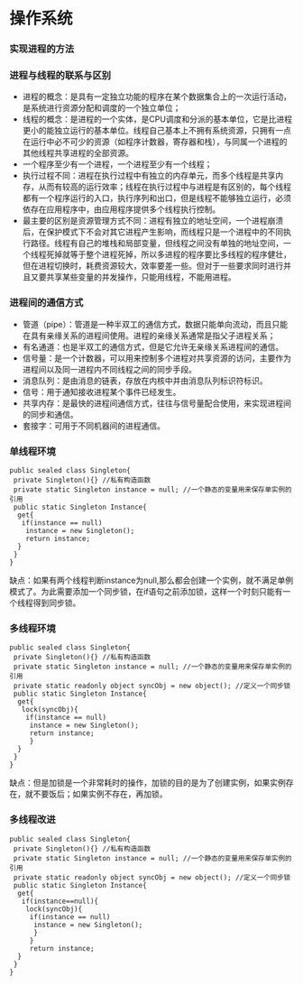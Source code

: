 # 操作系统
### 实现进程的方法
### 进程与线程的联系与区别
* 进程的概念：是具有一定独立功能的程序在某个数据集合上的一次运行活动，是系统进行资源分配和调度的一个独立单位；
* 线程的概念：是进程的一个实体，是CPU调度和分派的基本单位，它是比进程更小的能独立运行的基本单位。线程自己基本上不拥有系统资源，只拥有一点在运行中必不可少的资源（如程序计数器，寄存器和栈），与同属一个进程的其他线程共享进程的全部资源。
* 一个程序至少有一个进程，一个进程至少有一个线程；
* 执行过程不同：进程在执行过程中有独立的内存单元，而多个线程是共享内存，从而有较高的运行效率；线程在执行过程中与进程是有区别的，每个线程都有一个程序运行的入口，执行序列和出口，但是线程不能够独立运行，必须依存在应用程序中，由应用程序提供多个线程执行控制。
* 最主要的区别是资源管理方式不同：进程有独立的地址空间，一个进程崩溃后，在保护模式下不会对其它进程产生影响，而线程只是一个进程中的不同执行路径。线程有自己的堆栈和局部变量，但线程之间没有单独的地址空间，一个线程死掉就等于整个进程死掉，所以多进程的程序要比多线程的程序健壮，但在进程切换时，耗费资源较大，效率要差一些。但对于一些要求同时进行并且又要共享某些变量的并发操作，只能用线程，不能用进程。

### 进程间的通信方式
* 管道（pipe）：管道是一种半双工的通信方式，数据只能单向流动，而且只能在具有亲缘关系的进程间使用。进程的亲缘关系通常是指父子进程关系；
* 有名通道：也是半双工的通信方式，但是它允许无亲缘关系进程间的通信。
* 信号量：是一个计数器，可以用来控制多个进程对共享资源的访问，主要作为进程间以及同一进程内不同线程之间的同步手段。
* 消息队列：是由消息的链表，存放在内核中并由消息队列标识符标识。
* 信号：用于通知接收进程某个事件已经发生。
* 共享内存：是最快的进程间通信方式，往往与信号量配合使用，来实现进程间的同步和通信。
* 套接字：可用于不同机器间的进程通信。

### 单线程环境
```
public sealed class Singleton{
 private Singleton(){} //私有构造函数
 private static Singleton instance = null; //一个静态的变量用来保存单实例的引用
 public static Singleton Instance{
  get{
   if(instance == null)
    instance = new Singleton();
    return instance;
  }
 }
}
```
缺点：如果有两个线程判断instance为null,那么都会创建一个实例，就不满足单例模式了。为此需要添加一个同步锁，在if语句之前添加锁，这样一个时刻只能有一个线程得到同步锁。
### 多线程环境
```
public sealed class Singleton{
 private Singleton(){} //私有构造函数
 private static Singleton instance = null; //一个静态的变量用来保存单实例的引用
 private static readonly object syncObj = new object(); //定义一个同步锁
 public static Singleton Instance{
  get{
   lock(syncObj){
    if(instance == null)
     instance = new Singleton();
     return instance;
     }
  }
 }
}
```
缺点：但是加锁是一个非常耗时的操作，加锁的目的是为了创建实例，如果实例存在，就不要饭后；如果实例不存在，再加锁。
### 多线程改进
```
public sealed class Singleton{
 private Singleton(){} //私有构造函数
 private static Singleton instance = null; //一个静态的变量用来保存单实例的引用
 private static readonly object syncObj = new object(); //定义一个同步锁
 public static Singleton Instance{
  get{
   if(instance==null){
    lock(syncObj){
     if(instance == null)
      instance = new Singleton();
      }
     }
     return instance;
  }
 }
}
```
